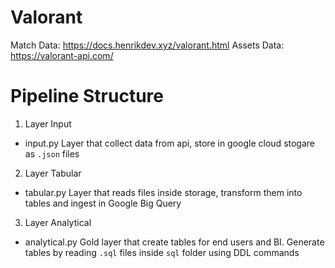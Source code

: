 # Valorant
 
Match Data: https://docs.henrikdev.xyz/valorant.html
Assets Data: https://valorant-api.com/

# Pipeline Structure

1. Layer Input
- input.py
Layer that collect data from api, store in google cloud stogare as `.json` files

2. Layer Tabular
- tabular.py
Layer that reads files inside storage, transform them into tables and ingest in Google Big Query

3. Layer Analytical
- analytical.py
Gold layer that create tables for end users and BI. 
Generate tables by reading `.sql` files inside `sql` folder using DDL commands